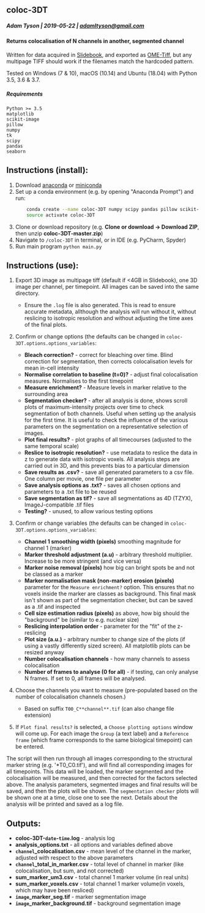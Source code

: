 ## coloc-3DT
##### Adam Tyson | 2019-05-22 | adamltyson@gmail.com 

#### Returns colocalisation of N channels in another, segmented channel


Written for data acquired in [Slidebook](https://www.intelligent-imaging.com/slidebook), 
and exported as [OME-Tiff](https://docs.openmicroscopy.org/ome-model/5.6.3/ome-tiff/), 
but any multipage TIFF should work if the filenames match the 
hardcoded pattern.

Tested on Windows (7 & 10), macOS (10.14) and Ubuntu (18.04) with Python 3.5, 3.6 & 3.7.

##### Requirements
    Python >= 3.5
    matplotlib
    scikit-image
    pillow
    numpy
    tk
    scipy
    pandas
    seaborn
	
## Instructions (install):
1. Download [anaconda](https://www.anaconda.com/download/) or [miniconda](https://conda.io/miniconda.html)
2. Set up a conda environment (e.g. by opening "Anaconda Prompt") and run:
    ```bash
	    conda create --name coloc-3DT numpy scipy pandas pillow scikit-image matplotlib tk seaborn
	    source activate coloc-3DT
	```
3. Clone or download repository (e.g. **Clone or download -> Download ZIP**, then unzip **coloc-3DT-master.zip**)
4. Navigate to `/coloc-3DT` in terminal, or in IDE (e.g. PyCharm, Spyder)
5. Run main program `python main.py`
	
## Instructions (use):

1. Export 3D image as multipage tiff (default if <4GB in Slidebook), one 3D image per channel, per timepoint. All images can be saved into the same directory.
	* Ensure the `.log` file is also generated. This is read to ensure accurate metadata, allthough the analysis will run without it, without reslicing to isotropic resolution and without adjusting the time axes of the final plots.

2. Confirm or change options (the defaults can be changed in `coloc-3DT.options.options_variables`:
	* **Bleach correction?** - correct for bleaching over time. Blind correction for segmentation, then corrects colocalisation levels for mean in-cell intensity
	* **Normalise correlation to baseline (t=0)?** - adjust final colocalisation measures. Normalises to the first timepoint
	* **Measure enrichment?** - Measure levels in marker relative to the surrounding area
	* **Segmentation checker?** - after all analysis is done, shows scroll plots of maximum-intensity projects over time to check segmentation of both channels. Useful when setting up the analysis for the first time. It is useful to check the influence of the various parameters on the segmentation on a representative selection of images.
	* **Plot final results?** - plot graphs of all timecourses (adjusted to the same temporal scale)
	* **Reslice to isotropic resolution?** - use metadata to reslice the data in z to generate data with isotropic voxels. All analysis steps are carried out in 3D, and this prevents bias to a particular dimension
	* **Save results as .csv?** - save all generated parameters to a csv file. One column per movie, one file per parameter
	* **Save analysis options as .txt?** - saves all chosen options and parameters to a .txt file to be reused
	* **Save segmentation as tif?** - save all segmentations as 4D (TZYX), ImageJ-compatible .tif files
	* **Testing?** - unused, to allow various testing options

3. Confirm or change variables (the defaults can be changed in `coloc-3DT.options.options_variables`:
	* **Channel 1 smoothing width (pixels)** smoothing magnitude for channel 1 (marker)
	* **Marker threshold adjustment (a.u)** - arbitrary threshold multiplier. Increase to be more stringent (and vice versa)
	* **Marker noise removal (pixels)** how big can bright spots be and not be classed as a marker
	* **Marker normalisation mask (non-marker) erosion (pixels)** parameter for the `Measure enrichment?` option. This ensures that no voxels inside the marker are classes as background. This final mask isn't shown as part of the segmentation checker, but can be saved as a .tif and inspected
	* **Cell size estimation radius (pixels)** as above, how big should the "background" be (similar to e.g. nuclear size)
	* **Reslicing interpolation order** - parameter for the "fit" of the z-reslicing
	* **Plot size (a.u.)** - arbitrary number to change size of the plots (if using a vastly differently sized screen). All matplotlib plots can be resized anyway
	* **Number colocalisation channels** - how many channels to assess colocalisation
	* **Number of frames to analyse (0 for all)** - if testing, can only analyse N frames. If set to 0, all frames will be analysed. 

4. Choose the channels you want to measure (pre-populated based on the number of colocalisation channels chosen.)
    * Based on suffix `T00_C**channel**.tif`  (can also change file extension)

5. If `Plot final results?` is selected, a `Choose plotting options` window will come up. For each image the `Group` (a text label) and a `Reference frame` (which frame corresponds to the same biological timepoint) can be entered.

The script will then run through all images corresponding to the structural marker string (e.g. '*T0_C0.tif'), and will find all corresponding images for all timepoints. This data will be loaded, the marker segmented and the colocalisation will be measured, and then corrected for the factors selected above. The analysis parameters, segmented images and final results will be saved, and then the plots will be shown. The `segmentation checker` plots will be shown one at a time, close one to see the next. Details about the analysis will be printed and saved as a log file.

## Outputs:
* **coloc-3DT-`date`-`time`.log** - analysis log
* **analysis_options.txt** - all options and variables defined above
* **`channel`_colocalisation.csv** - mean level of the channel in the marker, adjusted with respect to the above parameters
* **`channel`_total_in_marker.csv** - total level of channel in marker (like colocalisation, but sum, and not corrected)
* **sum_marker_um3.csv** - total channel 1 marker volume (in real units)
* **sum_marker_voxels.csv** - total channel 1 marker volume(in voxels, which may have been resliced)
* **`image`_marker_seg.tif** - marker segmentation image
* **`image`_marker_background.tif** - background segmentation image
